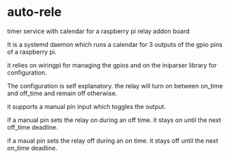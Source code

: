 # auto-rele
timer service with calendar for a raspberry pi relay addon board

It is a systemd daemon which runs a calendar for 3 outputs
of the gpio pins of a raspberry pi.

it relies on wiringpi for managing the gpios and 
on the iniparser library for configuration.

The configuration is self explanatory.
the relay will turn on between on_time and off_time and remain
off otherwise.

it supports a manual pin input which toggles the output.

if a manual pin sets the relay on during an off time. it stays
on until the next off_time deadline.

if a maual pin sets the relay off during an on time. it stays
off until the next on_time deadline.

